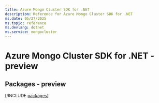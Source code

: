 ```yaml
---
title: Azure Mongo Cluster SDK for .NET
description: Reference for Azure Mongo Cluster SDK for .NET
ms.date: 05/27/2025
ms.topic: reference
ms.devlang: dotnet
ms.service: mongocluster
---
```

# Azure Mongo Cluster SDK for .NET - preview
## Packages - preview
[!INCLUDE [packages](mongo-cluster-index.md)]